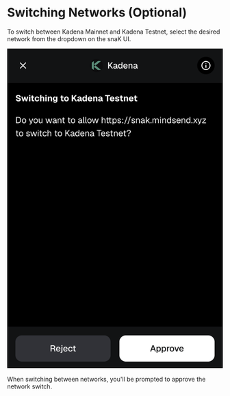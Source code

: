 # Switching Networks (Optional)



To switch between Kadena Mainnet and Kadena Testnet, select the desired network from the dropdown on the snaK UI.

![Switching networks in snaK](../images/switch-testnet.png)

When switching between networks, you'll be prompted to approve the network switch.
